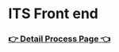 # ITS Front end

### [ 👉 Detail Process Page 👈 ](https://officialkyus.notion.site/CITS-Project-c2a3213faae44ad490282cf871a02861?pvs=4)
